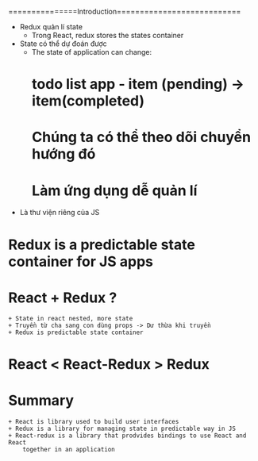 ===============Introduction===========================
- Redux quản lí state
    + Trong React, redux stores the states container
- State có thể dự đoán được
    + The state of application can change: 
        # todo list app - item (pending) -> item(completed)
        # Chúng ta có thể theo dõi chuyển hướng đó 
        # Làm ứng dụng dễ quản lí
- Là thư viện riêng của JS

# Redux is a predictable state container for JS apps

# React + Redux ?   
    + State in react nested, more state
    + Truyền từ cha sang con dùng props -> Dư thừa khi truyền
    + Redux is predictable state container
    
# React < React-Redux > Redux

# Summary 
    + React is library used to build user interfaces
    + Redux is a library for managing state in predictable way in JS
    + React-redux is a library that prodvides bindings to use React and React
        together in an application



